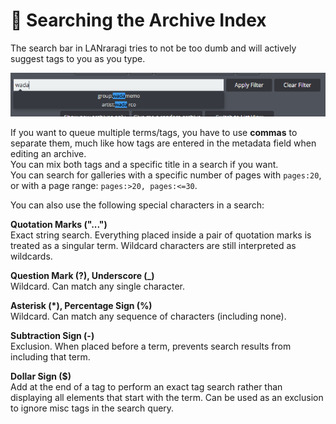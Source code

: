 # 🔎 Searching the Archive Index

The search bar in LANraragi tries to not be too dumb and will actively suggest tags to you as you type.

![Search suggestions](../.screenshots/search.png)

If you want to queue multiple terms/tags, you have to use **commas** to separate them, much like how tags are entered in the metadata field when editing an archive.  
You can mix both tags and a specific title in a search if you want.  
You can search for galleries with a specific number of pages with `pages:20`, or with a page range: `pages:>20, pages:<=30`.  

You can also use the following special characters in a search:

**Quotation Marks ("...")**\
Exact string search. Everything placed inside a pair of quotation marks is treated as a singular term. Wildcard characters are still interpreted as wildcards.

**Question Mark (?), Underscore (\_)**\
Wildcard. Can match any single character.

**Asterisk (\*), Percentage Sign (%)**\
Wildcard. Can match any sequence of characters (including none).

**Subtraction Sign (-)**\
Exclusion. When placed before a term, prevents search results from including that term.

**Dollar Sign ($)**\
Add at the end of a tag to perform an exact tag search rather than displaying all elements that start with the term. Can be used as an exclusion to ignore misc tags in the search query.
